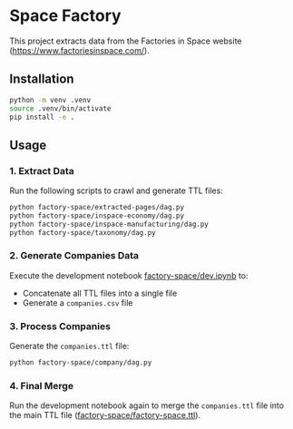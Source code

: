 # Space Factory

This project extracts data from the Factories in Space website (https://www.factoriesinspace.com/).

## Installation

```bash
python -m venv .venv
source .venv/bin/activate
pip install -e .
```

## Usage

### 1. Extract Data

Run the following scripts to crawl and generate TTL files:

```bash
python factory-space/extracted-pages/dag.py
python factory-space/inspace-economy/dag.py
python factory-space/inspace-manufacturing/dag.py
python factory-space/taxonomy/dag.py
```

### 2. Generate Companies Data

Execute the development notebook [factory-space/dev.ipynb](factory-space/dev.ipynb) to:

- Concatenate all TTL files into a single file
- Generate a `companies.csv` file

### 3. Process Companies

Generate the `companies.ttl` file:

```bash
python factory-space/company/dag.py
```

### 4. Final Merge

Run the development notebook again to merge the `companies.ttl` file into the main TTL file ([factory-space/factory-space.ttl](factory-space/factory-space.ttl)).
